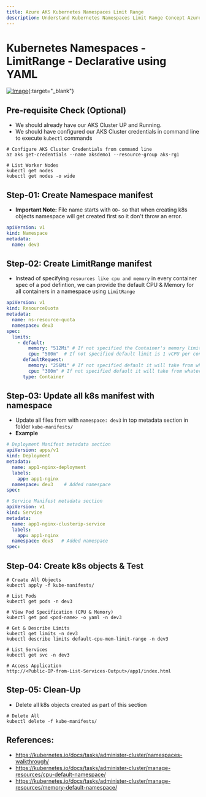 ```yaml
---
title: Azure AKS Kubernetes Namespaces Limit Range
description: Understand Kubernetes Namespaces Limit Range Concept Azure Kubernetes Service 
---
```

# Kubernetes Namespaces - LimitRange - Declarative using YAML

[![Image](https://stacksimplify.com/course-images/azure-kubernetes-service-namespaces-limit-range.png "Azure Kubernetes Service - Masterclass")](https://stacksimplify.com/course-images/azure-kubernetes-service-namespaces-limit-range.png){:target="_blank"}  


## Pre-requisite Check (Optional)
- We should already have our AKS Cluster UP and Running. 
- We should have configured our AKS Cluster credentials in command line to execute `kubectl` commands
```
# Configure AKS Cluster Credentials from command line
az aks get-credentials --name aksdemo1 --resource-group aks-rg1

# List Worker Nodes
kubectl get nodes
kubectl get nodes -o wide
```


## Step-01: Create Namespace manifest
- **Important Note:** File name starts with `00-`  so that when creating k8s objects namespace will get created first so it don't throw an error.
```yaml
apiVersion: v1
kind: Namespace
metadata:
  name: dev3
```

## Step-02: Create LimitRange manifest
- Instead of specifying `resources like cpu and memory` in every container spec of a pod defintion, we can provide the default CPU & Memory for all containers in a namespace using `LimitRange`
```yaml
apiVersion: v1
kind: ResourceQuota
metadata:
  name: ns-resource-quota
  namespace: dev3
spec:
  limits:
    - default:
        memory: "512Mi" # If not specified the Container's memory limit is set to 512Mi, which is the default memory limit for the namespace.
        cpu: "500m"  # If not specified default limit is 1 vCPU per container 
      defaultRequest:
        memory: "256Mi" # If not specified default it will take from whatever specified in limits.default.memory
        cpu: "300m" # If not specified default it will take from whatever specified in limits.default.cpu
      type: Container                        
```

## Step-03: Update all k8s manifest with namespace
- Update all files from with `namespace: dev3` in top metadata section in folder `kube-manifests/` 
- **Example**
```yaml
# Deployment Manifest metadata section
apiVersion: apps/v1
kind: Deployment
metadata:
  name: app1-nginx-deployment
  labels:
    app: app1-nginx
  namespace: dev3    # Added namespace
spec:

# Service Manifest metadata section
apiVersion: v1
kind: Service
metadata:
  name: app1-nginx-clusterip-service
  labels:
    app: app1-nginx
  namespace: dev3   # Added namespace
spec: 
```

## Step-04: Create k8s objects & Test
```
# Create All Objects
kubectl apply -f kube-manifests/

# List Pods
kubectl get pods -n dev3 

# View Pod Specification (CPU & Memory)
kubectl get pod <pod-name> -o yaml -n dev3

# Get & Describe Limits
kubectl get limits -n dev3
kubectl describe limits default-cpu-mem-limit-range -n dev3

# List Services
kubectl get svc -n dev3

# Access Application
http://<Public-IP-from-List-Services-Output>/app1/index.html

```
## Step-05: Clean-Up
- Delete all k8s objects created as part of this section
```
# Delete All
kubectl delete -f kube-manifests/
```


## References:
- https://kubernetes.io/docs/tasks/administer-cluster/namespaces-walkthrough/
- https://kubernetes.io/docs/tasks/administer-cluster/manage-resources/cpu-default-namespace/
- https://kubernetes.io/docs/tasks/administer-cluster/manage-resources/memory-default-namespace/
